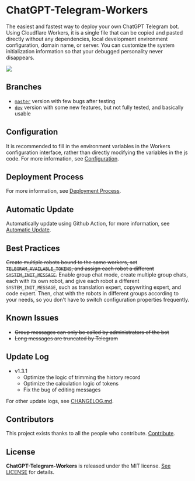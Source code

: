 # ChatGPT-Telegram-Workers

The easiest and fastest way to deploy your own ChatGPT Telegram bot. Using Cloudflare Workers, it is a single file that can be copied and pasted directly without any dependencies, local development environment configuration, domain name, or server. You can customize the system initialization information so that your debugged personality never disappears.

![](./../demo.jpg)

## Branches
- [`master`](https://github.com/TBXark/ChatGPT-Telegram-Workers/tree/master) version with few bugs after testing
- [`dev`](https://github.com/TBXark/ChatGPT-Telegram-Workers/tree/dev) version with some new features, but not fully tested, and basically usable

## Configuration
It is recommended to fill in the environment variables in the Workers configuration interface, rather than directly modifying the variables in the js code. For more information, see [Configuration](./doc/CONFIG.md).

## Deployment Process
For more information, see [Deployment Process](./doc/DEPLOY.md).

## Automatic Update
Automatically update using Github Action, for more information, see [Automatic Update](./doc/ACTION.md).


## Best Practices
~~Create multiple robots bound to the same workers, set `TELEGRAM_AVAILABLE_TOKENS`, and assign each robot a different `SYSTEM_INIT_MESSAGE`.~~ Enable group chat mode, create multiple group chats, each with its own robot, and give each robot a different `SYSTEM_INIT_MESSAGE`, such as translation expert, copywriting expert, and code expert. Then, chat with the robots in different groups according to your needs, so you don't have to switch configuration properties frequently.

## Known Issues
- ~~Group messages can only be called by administrators of the bot~~
- ~~Long messages are truncated by Telegram~~

## Update Log
- v1.3.1
  - Optimize the logic of trimming the history record
  - Optimize the calculation logic of tokens
  - Fix the bug of editing messages
    
For other update logs, see [CHANGELOG.md](./doc/CHANGELOG.md).


## Contributors

This project exists thanks to all the people who contribute. [Contribute](https://github.com/tbxark/ChatGPT-Telegram-Workers/graphs/contributors).

## License

**ChatGPT-Telegram-Workers** is released under the MIT license. [See LICENSE](../../LICENSE) for details.
